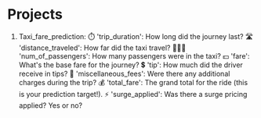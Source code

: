 # Projects
1. Taxi_fare_prediction:
   ⏱️ 'trip_duration': How long did the journey last?
   🛣️ 'distance_traveled': How far did the taxi travel?
   🧑‍🤝‍🧑 'num_of_passengers': How many passengers were in the taxi?
   💵 'fare': What's the base fare for the journey?
   💲 'tip': How much did the driver receive in tips?
   🎀 'miscellaneous_fees': Were there any additional charges during the trip?
   💰 'total_fare': The grand total for the ride (this is your prediction target!).
   ⚡ 'surge_applied': Was there a surge pricing applied? Yes or no?
